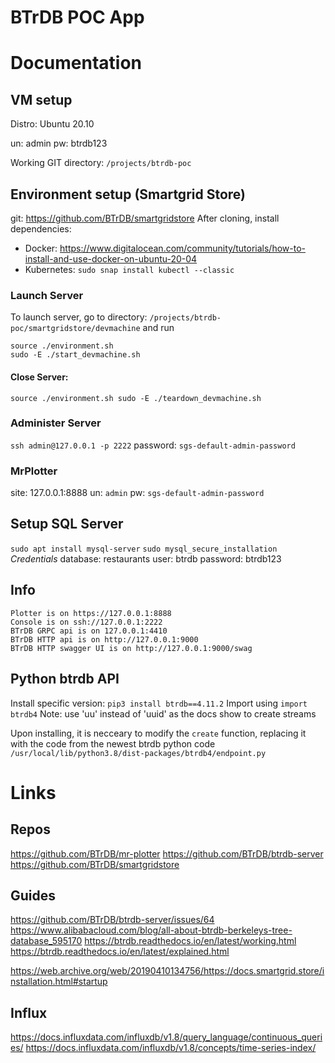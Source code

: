 # BTrDB POC App

# Documentation

## VM setup
Distro: Ubuntu 20.10

un: admin
pw: btrdb123

Working GIT directory: `/projects/btrdb-poc`

## Environment setup (Smartgrid Store)
git: https://github.com/BTrDB/smartgridstore
After cloning, install dependencies:
* Docker: https://www.digitalocean.com/community/tutorials/how-to-install-and-use-docker-on-ubuntu-20-04
* Kubernetes: `sudo snap install kubectl --classic`

### Launch Server
To launch server, go to directory:
`/projects/btrdb-poc/smartgridstore/devmachine`
and run
```
source ./environment.sh
sudo -E ./start_devmachine.sh
```
#### Close Server:
`source ./environment.sh sudo -E ./teardown_devmachine.sh`

### Administer Server
`ssh admin@127.0.0.1 -p 2222`
password: `sgs-default-admin-password`

### MrPlotter
site: 127.0.0.1:8888
un: `admin`
pw: `sgs-default-admin-password`

## Setup SQL Server
`sudo apt install mysql-server`
`sudo mysql_secure_installation`
*Credentials*
database: restaurants
user: btrdb
password: btrdb123

## Info
```
Plotter is on https://127.0.0.1:8888
Console is on ssh://127.0.0.1:2222
BTrDB GRPC api is on 127.0.0.1:4410
BTrDB HTTP api is on http://127.0.0.1:9000
BTrDB HTTP swagger UI is on http://127.0.0.1:9000/swag
```

## Python btrdb API

Install specific version: `pip3 install btrdb==4.11.2`
Import using `import btrdb4`
Note: use 'uu' instead of 'uuid' as the docs show to create streams

Upon installing, it is necceary to modify the `create` function, replacing it with the code from the newest btrdb python code
`/usr/local/lib/python3.8/dist-packages/btrdb4/endpoint.py`

# Links
## Repos
https://github.com/BTrDB/mr-plotter
https://github.com/BTrDB/btrdb-server
https://github.com/BTrDB/smartgridstore
## Guides
https://github.com/BTrDB/btrdb-server/issues/64
https://www.alibabacloud.com/blog/all-about-btrdb-berkeleys-tree-database_595170
https://btrdb.readthedocs.io/en/latest/working.html
https://btrdb.readthedocs.io/en/latest/explained.html

https://web.archive.org/web/20190410134756/https://docs.smartgrid.store/installation.html#startup

## Influx
https://docs.influxdata.com/influxdb/v1.8/query_language/continuous_queries/
https://docs.influxdata.com/influxdb/v1.8/concepts/time-series-index/
